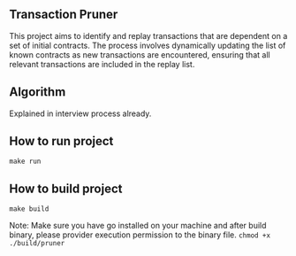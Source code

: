 ## Transaction Pruner

This project aims to identify and replay transactions that are dependent on a set of initial contracts. The process involves dynamically updating the list of known contracts as new transactions are encountered, ensuring that all relevant transactions are included in the replay list.

## Algorithm

Explained in interview process already.

## How to run project

`make run`

## How to build project

`make build`

Note: Make sure you have go installed on your machine and after build binary, please provider execution permission to the binary file.
`chmod +x ./build/pruner`
